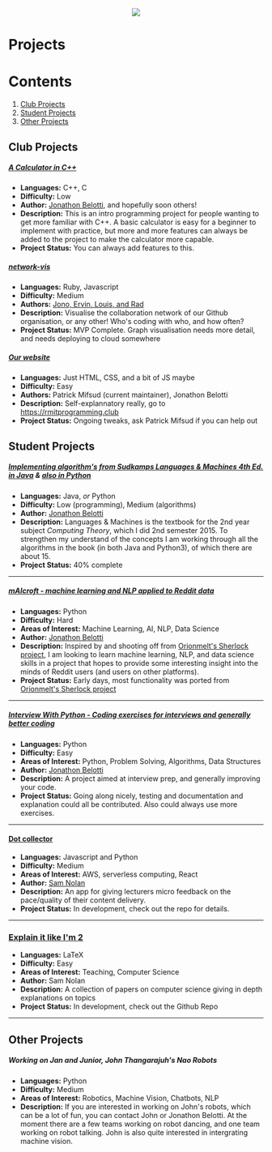 <p align="center">
  <img src="images/club_logo_small.png"/>
</p>

# Projects

# Contents

1. [Club Projects](#club-projects)
2. [Student Projects](#student-projects)
3. [Other Projects](#other-projects)

## Club Projects

##### [A Calculator in C++](/calculator_c++)
- **Languages:** C++, C
- **Difficulty:** Low
- **Author:** [Jonathon Belotti](https://github.com/thundergolfer/), and hopefully soon others!
- **Description:** This is an intro programming project for people wanting to get more familiar with C++. A basic calculator is easy for a beginner to implement with practice, but more and more features can always be added to the project to make the calculator more capable.
- **Project Status:** You can always add features to this.

##### [network-vis](https://github.com/rmit-programming-club/network-vis)
- **Languages:** Ruby, Javascript
- **Difficulty:** Medium
- **Authors:** [Jono, Ervin, Louis, and Rad](https://github.com/rmit-programming-club/network-vis/graphs/contributors)
- **Description:** Visualise the collaboration network of our Github organisation, or any other! Who's coding with who, and how often?
- **Project Status:** MVP Complete. Graph visualisation needs more detail, and needs deploying to cloud somewhere

##### [Our website](https://github.com/rmit-programming-club/rmit-programming-club.github.io)
- **Languages:** Just HTML, CSS, and a bit of JS maybe
- **Difficulty:** Easy
- **Authors:** Patrick Mifsud (current maintainer), Jonathon Belotti
- **Description:** Self-explannatory really, go to https://rmitprogramming.club
- **Project Status:** Ongoing tweaks, ask Patrick Mifsud if you can help out

## Student Projects

##### [Implementing algorithm's from Sudkamps Languages & Machines 4th Ed. in Java](https://github.com/thundergolfer/sudkamp-langs-machines-java) & [also in Python](https://github.com/thundergolfer/sudkamp-langs-machines-python)
- **Languages:** Java, *or* Python
- **Difficulty:** Low (programming), Medium (algorithms)
- **Author:** [Jonathon Belotti](https://github.com/thundergolfer/)
- **Description:** Languages & Machines is the textbook for the 2nd year subject *Computing Theory*, which I did 2nd semester 2015. To strengthen my understand of the concepts I am working through all the algorithms in the book (in both Java and Python3), of which there are about 15.
- **Project Status:** 40% complete

----

##### [mAIcroft - machine learning and NLP applied to Reddit data](https://github.com/thundergolfer/mAIcroft)
- **Languages:** Python
- **Difficulty:** Hard
- **Areas of Interest:** Machine Learning, AI, NLP, Data Science
- **Author:** [Jonathon Belotti](https://github.com/thundergolfer/)
- **Description:** Inspired by and shooting off from [Orionmelt's Sherlock project](https://github.com/orionmelt/sherlock), I am looking to learn machine learning, NLP, and data science skills in a project that hopes to provide some interesting insight into the minds of Reddit users (and users on other platforms).
- **Project Status:** Early days, most functionality was ported from [Orionmelt's Sherlock project](https://github.com/orionmelt/sherlock)

----

##### [Interview With Python - Coding exercises for interviews and generally better coding](https://github.com/thundergolfer/interview-with-python)
- **Languages:** Python
- **Difficulty:** Easy
- **Areas of Interest:** Python, Problem Solving, Algorithms, Data Structures
- **Author:** [Jonathon Belotti](https://github.com/thundergolfer/)
- **Description:** A project aimed at interview prep, and generally improving your code.
- **Project Status:** Going along nicely, testing and documentation and explanation could all be contributed. Also could always use more exercises.

----

#### [Dot collector](https://github.com/Hazelfire/DotCollector)
- **Languages:** Javascript and Python
- **Difficulty:** Medium
- **Areas of Interest:** AWS, serverless computing, React
- **Author:** [Sam Nolan](https://github.com/Hazelfire/)
- **Description:** An app for giving lecturers micro feedback on the pace/quality of their content delivery.
- **Project Status:** In development, check out the repo for details.

----

### [Explain it like I'm 2](https://github.com/Hazelfire/EILI2)
- **Languages:** LaTeX
- **Difficulty:** Easy
- **Areas of Interest:** Teaching, Computer Science
- **Author:** Sam Nolan
- **Description:** A collection of papers on computer science giving in depth explanations on topics
- **Project Status:** In development, check out the Github Repo

----
## Other Projects

##### Working on Jan and Junior, John Thangarajuh's Nao Robots
- **Languages:** Python
- **Difficulty:** Medium
- **Areas of Interest:** Robotics, Machine Vision, Chatbots, NLP
- **Description:** If you are interested in working on John's robots, which can be a lot of fun, you can contact John or Jonathon Belotti. At the moment there are a few teams working on robot dancing, and one team working on robot talking. John is also quite interested in intergrating machine vision.
